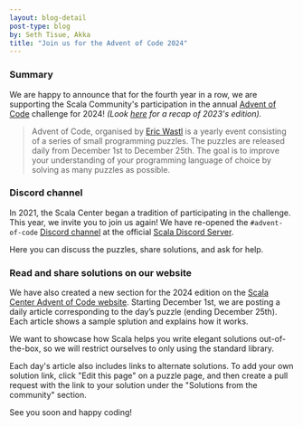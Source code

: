 ```yaml
---
layout: blog-detail
post-type: blog
by: Seth Tisue, Akka
title: "Join us for the Advent of Code 2024"
---
```


### Summary
We are happy to announce that for the fourth year in a row, we are supporting the Scala Community's participation in the annual [Advent of Code](https://adventofcode.com/) challenge for 2024! _(Look [here](https://scala-lang.org/blog/2024/01/10/advent-of-code-recap.html) for a recap of 2023's edition)._

> Advent of Code, organised by [Eric Wastl](http://was.tl/) is a yearly event consisting of a series of small programming puzzles. The puzzles are released daily from December 1st to December 25th. The goal is to improve your understanding of your programming language of choice by solving as many puzzles as possible.

### Discord channel

In 2021, the Scala Center began a tradition of participating in the challenge.
This year, we invite you to join us again! We have re-opened the `#advent-of-code` [Discord channel](https://discord.com/channels/632150470000902164/913451015246868530) at the official [Scala Discord Server](https://discord.com/invite/scala).

Here you can discuss the puzzles, share solutions, and ask for help.

### Read and share solutions on our website

We have also created a new section for the 2024 edition on the [Scala Center Advent of Code website](https://scalacenter.github.io/scala-advent-of-code/2024/).
Starting December 1st, we are posting a daily article corresponding to the day’s puzzle (ending December 25th). Each article shows a sample splution and explains how it works.

We want to showcase how Scala helps you write elegant solutions out-of-the-box, so we will restrict ourselves to only using the standard library.

Each day's article also includes links to alternate solutions. To add your own solution link, click "Edit this page" on a puzzle page, and then create a pull request with the link to your solution under the "Solutions from the community" section.

See you soon and happy coding!
